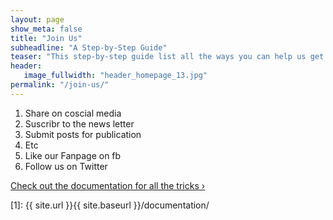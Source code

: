 ```yaml
---
layout: page
show_meta: false
title: "Join Us"
subheadline: "A Step-by-Step Guide"
teaser: "This step-by-step guide list all the ways you can help us get the word out."
header:
   image_fullwidth: "header_homepage_13.jpg"
permalink: "/join-us/"
---
```

1. Share on coscial media
1. Suscribr to the news letter
1. Submit posts for publication
1. Etc
1. Like our Fanpage on fb
1. Follow us on Twitter

<a class="radius button small" href="{{ site.url }}{{ site.baseurl }}/documentation/">Check out the documentation for all the tricks ›</a>


 [1]: {{ site.url }}{{ site.baseurl }}/documentation/
